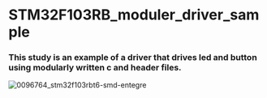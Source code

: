 # STM32F103RB_moduler_driver_sample
### This study is an example of a driver that drives led and button using modularly written c and header files.

![0096764_stm32f103rbt6-smd-entegre](https://github.com/metevs09/stm32f103rb_moduler_driver_sample/assets/106277537/dd4f0e10-3387-4020-bac9-8bf08236a2ad)
